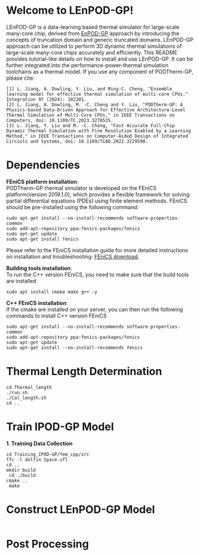 # Welcome to LEnPOD-GP!
LEnPOD-GP is a data-learning based thermal simulator for large-scale many-core chip, derived from [EnPOD-GP](https://www.sciencedirect.com/science/article/pii/S0167926024000658) approach by introducing the concepts of truncation domain and generic truncated domains. LEnPOD-GP approach can be utilized to perform 3D dynamic thermal simulations of  large-scale many-core chips accurately and efficiently. 
This README provides tutorial-like details on how to install and use LEnPOD-GP. It can be further integrated into the performance-power-thermal simulation toolchains as a thermal model. If you use any component of PODTherm-GP, please cite:
```
[1] L. Jiang, A. Dowling, Y. Liu, and Ming-C. Cheng, "Ensemble learning model for effective thermal simulation of multi-core CPUs." Integration 97 (2024): 102201.
[2] L. Jiang, A. Dowling, M. -C. Cheng and Y. Liu, "PODTherm-GP: A Physics-based Data-Driven Approach for Effective Architecture-Level Thermal Simulation of Multi-Core CPUs," in IEEE Transactions on Computers, doi: 10.1109/TC.2023.3278535.
[3] L. Jiang, Y. Liu and M. -C. Cheng, "Fast Accurate Full-Chip Dynamic Thermal Simulation with Fine Resolution Enabled by a Learning Method," in IEEE Transactions on Computer-Aided Design of Integrated Circuits and Systems, doi: 10.1109/TCAD.2022.3229598.
```
# Dependencies
**FEniCS platform installation**:  
PODTherm-GP thermal simulator is developed on the FEniCS platform(version 2019.1.0), which provides a flexible framework for solving partial differential equations (PDEs) using finite element methods. FEniCS should be pre-installed using the following command:  
```
sudo apt-get install --no-install-recommends software-properties-common  
sudo add-apt-repository ppa:fenics-packages/fenics  
sudo apt-get update  
sudo apt-get install fenics
```
Please refer to the FEniCS installation guide for more detailed instructions on installation and troubleshooting: [FEniCS download](https://fenicsproject.org/download/.).

**Building tools installation**:   
To run the C++ version FEniCS, you need to make sure that the build tools are installed
```
sudo apt install cmake make g++ -y
```
**C++ FEniCS installation**:  
If the cmake are installed on your server, you can then run the following commands to install C++ version FEniCS
```
sudo apt-get install --no-install-recommends software-properties-common
sudo add-apt-repository ppa:fenics-packages/fenics
sudo apt-get update
sudo apt-get install --no-install-recommends fenics
```
# Thermal Length Determination
```
cd Thermal_length
./run.sh
./Cal_length.sh
cd ..

```

# Train IPOD-GP Model
**1. Training Data Collection**
```
cd Training_IPOD-GP/fem_cpp/src
ffc -l dolfin Space.ufl  
cd ..  
mkdir build  
 cd ./build  
cmake ..  
 make 
```
# Construct LEnPOD-GP Model
```
```
# Post Processing
